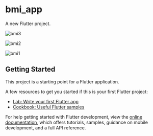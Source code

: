 # bmi_app

A new Flutter project.

![bmi3](https://github.com/Tanishraj07/BMI_app/assets/97394987/4ab86f8d-fa75-4fb2-9850-6bce68a901e2) 

![bmi2](https://github.com/Tanishraj07/BMI_app/assets/97394987/41db4bc0-f51f-4c1e-86ad-4988aa977f97)

![bmi1](https://github.com/Tanishraj07/BMI_app/assets/97394987/8a0568bd-1e51-46e3-a855-540dc24df015)


## Getting Started

This project is a starting point for a Flutter application.

A few resources to get you started if this is your first Flutter project:

- [Lab: Write your first Flutter app](https://docs.flutter.dev/get-started/codelab)
- [Cookbook: Useful Flutter samples](https://docs.flutter.dev/cookbook)

For help getting started with Flutter development, view the
[online documentation](https://docs.flutter.dev/), which offers tutorials,
samples, guidance on mobile development, and a full API reference.

